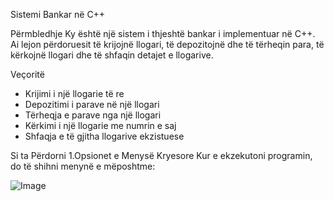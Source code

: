 Sistemi Bankar në C++

Përmbledhje
Ky është një sistem i thjeshtë bankar i implementuar në C++. Ai lejon përdoruesit të krijojnë llogari, të depozitojnë dhe të tërheqin para, të kërkojnë llogari dhe të shfaqin detajet e llogarive.

Veçoritë
- Krijimi i një llogarie të re
- Depozitimi i parave në një llogari
- Tërheqja e parave nga një llogari
- Kërkimi i një llogarie me numrin e saj
- Shfaqja e të gjitha llogarive ekzistuese

 Si ta Përdorni
1.Opsionet e Menysë Kryesore
Kur e ekzekutoni programin, do të shihni menynë e mëposhtme:

![Image](https://github.com/user-attachments/assets/2d4627d5-5c9f-4c35-8b78-34edada063d2)

